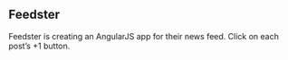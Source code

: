 ## Feedster

Feedster is creating an AngularJS app for their news feed.
Click on each post’s +1 button.
